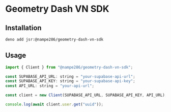 # Geometry Dash VN SDK

## Installation
```bash
deno add jsr:@nampe286/geometry-dash-vn-sdk
```

## Usage
```js
import { Client } from "@nampe286/geometry-dash-vn-sdk";

const SUPABASE_API_URL: string = "your-supabase-api-url";
const SUPABASE_API_KEY: string = "your-supabase-api-key";
const API_URL: string = "your-api-url";

const client = new Client(SUPABASE_API_URL, SUPABASE_API_KEY, API_URL);

console.log(await client.user.get("uuid"));
```